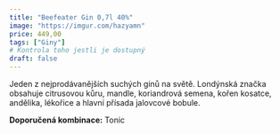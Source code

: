 ```yaml
---
title: "Beefeater Gin 0,7l 40%"
image: "https://imgur.com/hazyamn"
price: 449,00
tags: ["Giny"] 
# Kontrola toho jestli je dostupný
draft: false
---
```

Jeden z nejprodávanějších suchých ginů na světě. Londýnská značka obsahuje citrusovou kůru, mandle, koriandrová semena, kořen kosatce, andělika, lékořice a hlavní přísada jalovcové bobule.

**Doporučená kombinace:** Tonic
